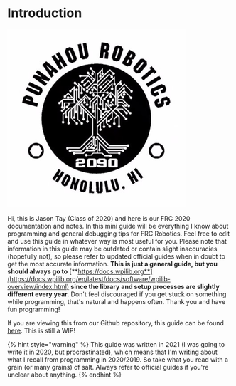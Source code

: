 # Introduction

![](.gitbook/assets/9agyfye4_400x400.jpg)

Hi, this is Jason Tay \(Class of 2020\) and here is our FRC 2020 documentation and notes. In this mini guide will be everything I know about programming and general debugging tips for FRC Robotics. Feel free to edit and use this guide in whatever way is most useful for you. Please note that information in this guide may be outdated or contain slight inaccuracies \(hopefully not\), so please refer to updated official guides when in doubt to get the most accurate information. **This is just a general guide, but you should always go to** [**https://docs.wpilib.org**](https://docs.wpilib.org/en/latest/docs/software/wpilib-overview/index.html) **since the library and setup processes are slightly different every year.** Don't feel discouraged if you get stuck on something while programming, that's natural and happens often. Thank you and have fun programming! 

If you are viewing this from our Github repository, this guide can be found [here](https://programmers2090.gitbook.io/2090-frc-programming-bible/). This is still a WIP!

{% hint style="warning" %}
This guide was written in 2021 \(I was going to write it in 2020, but procrastinated\), which means that I'm writing about what I recall from programming in 2020/2019. So take what you read with a grain \(or many grains\) of salt. Always refer to official guides if you're unclear about anything.
{% endhint %}

